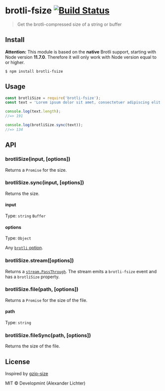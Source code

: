 # brotli-fsize [![Build Status](https://travis-ci.org/Developmint/brotli-fsize.svg?branch=master)](https://travis-ci.org/Developmint/brotli-fsize)

> Get the brotli-compressed size of a string or buffer


## Install

**Attention:** This module is based on the **native** Brotli support, starting with
Node version **11.7.0**. Therefore it will only work with Node version equal to or higher.

```
$ npm install brotli-fsize
```


## Usage

```js
const brotliSize = require('brotli-fsize');
const text = 'Lorem ipsum dolor sit amet, consectetuer adipiscing elit. Aenean commodo ligula eget dolor. Aenean massa. Cum sociis natoque penatibus et magnis dis parturient montes, nascetur ridiculus mus.';

console.log(text.length);
//=> 191

console.log(brotliSize.sync(text));
//=> 134
```


## API

### brotliSize(input, [options])

Returns a `Promise` for the size.

### brotliSize.sync(input, [options])

Returns the size.

#### input

Type: `string` `Buffer`

#### options

Type: `Object`

Any [`brotli` option](https://nodejs.org/api/zlib.html#zlib_class_brotlioptions).

### brotliSize.stream([options])

Returns a [`stream.PassThrough`](https://nodejs.org/api/stream.html#stream_class_stream_passthrough). The stream emits a `brotli-fsize` event and has a `brotliSize` property.

### brotliSize.file(path, [options])

Returns a `Promise` for the size of the file.

#### path

Type: `string`

### brotliSize.fileSync(path, [options])

Returns the size of the file.



## License

Inspired by [gzip-size](https://github.com/sindresorhus/gzip-size#readme)


MIT © Developmint (Alexander Lichter)
